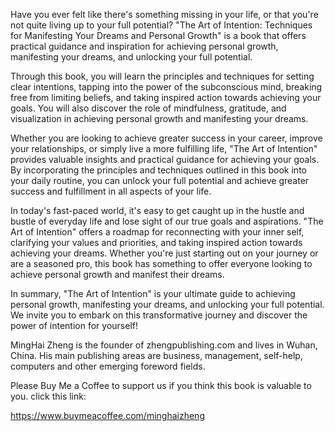 

Have you ever felt like there's something missing in your life, or that you're not quite living up to your full potential? "The Art of Intention: Techniques for Manifesting Your Dreams and Personal Growth" is a book that offers practical guidance and inspiration for achieving personal growth, manifesting your dreams, and unlocking your full potential.

Through this book, you will learn the principles and techniques for setting clear intentions, tapping into the power of the subconscious mind, breaking free from limiting beliefs, and taking inspired action towards achieving your goals. You will also discover the role of mindfulness, gratitude, and visualization in achieving personal growth and manifesting your dreams.

Whether you are looking to achieve greater success in your career, improve your relationships, or simply live a more fulfilling life, "The Art of Intention" provides valuable insights and practical guidance for achieving your goals. By incorporating the principles and techniques outlined in this book into your daily routine, you can unlock your full potential and achieve greater success and fulfillment in all aspects of your life.

In today's fast-paced world, it's easy to get caught up in the hustle and bustle of everyday life and lose sight of our true goals and aspirations. "The Art of Intention" offers a roadmap for reconnecting with your inner self, clarifying your values and priorities, and taking inspired action towards achieving your dreams. Whether you're just starting out on your journey or are a seasoned pro, this book has something to offer everyone looking to achieve personal growth and manifest their dreams.

In summary, "The Art of Intention" is your ultimate guide to achieving personal growth, manifesting your dreams, and unlocking your full potential. We invite you to embark on this transformative journey and discover the power of intention for yourself!

MingHai Zheng is the founder of zhengpublishing.com and lives in Wuhan, China. His main publishing areas are business, management, self-help, computers and other emerging foreword fields.

Please Buy Me a Coffee to support us if you think this book is valuable to you. click this link:

https://www.buymeacoffee.com/minghaizheng

